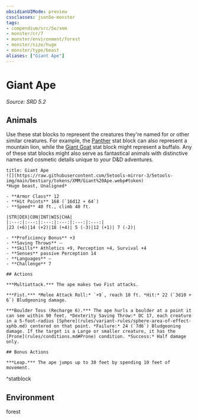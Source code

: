 ```yaml
---
obsidianUIMode: preview
cssclasses: json5e-monster
tags:
- compendium/src/5e/xmm
- monster/cr/7
- monster/environment/forest
- monster/size/huge
- monster/type/beast
aliases: ["Giant Ape"]
---
```

# Giant Ape
*Source: SRD 5.2*  

## Animals

Use these stat blocks to represent the creatures they're named for or other similar creatures. For example, the [Panther](compendium/bestiary/beast/panther-xmm.md) stat block can also represent a mountain lion, while the [Giant Goat](compendium/bestiary/beast/giant-goat-xmm.md) stat block might represent a buffalo. Any of these stat blocks might also serve as fantastical animals with distinctive names and cosmetic details unique to your D&D adventures.

```ad-statblock
title: Giant Ape
![](https://raw.githubusercontent.com/5etools-mirror-3/5etools-img/main/bestiary/tokens/XMM/Giant%20Ape.webp#token)
*Huge beast, Unaligned*

- **Armor Class** 12
- **Hit Points** 168 (`16d12 + 64`)
- **Speed** 40 ft., climb 40 ft.

|STR|DEX|CON|INT|WIS|CHA|
|:---:|:---:|:---:|:---:|:---:|:---:|
|23 (+6)|14 (+2)|18 (+4)| 5 (-3)|12 (+1)| 7 (-2)|

- **Proficiency Bonus** +3
- **Saving Throws** ⏤
- **Skills** Athletics +9, Perception +4, Survival +4
- **Senses** passive Perception 14
- **Languages** —
- **Challenge** 7

## Actions

***Multiattack.*** The ape makes two Fist attacks.

***Fist.*** *Melee Attack Roll:* `+9`, reach 10 ft. *Hit:* 22 (`3d10 + 6`) Bludgeoning damage.

***Boulder Toss (Recharge 6).*** The ape hurls a boulder at a point it can see within 90 feet. *Dexterity Saving Throw:* DC 17, each creature in a 5-foot-radius [Sphere](rules/variant-rules/sphere-area-of-effect-xphb.md) centered on that point. *Failure:* 24 (`7d6`) Bludgeoning damage. If the target is a Large or smaller creature, it has the [Prone](rules/conditions.md#Prone) condition. *Success:* Half damage only.

## Bonus Actions

***Leap.*** The ape jumps up to 30 feet by spending 10 feet of movement.
```
^statblock

## Environment

forest